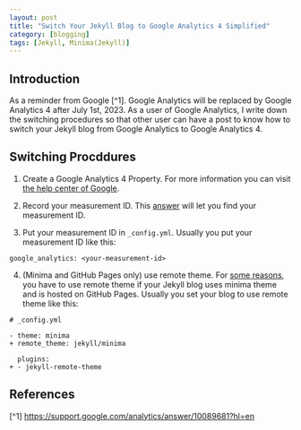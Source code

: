 ```yaml
---
layout: post
title: "Switch Your Jekyll Blog to Google Analytics 4 Simplified"
category: [blogging]
tags: [Jekyll, Minima(Jekyll)]
---
```


## Introduction
As a reminder from Google [^1]. Google Analytics will be replaced
by Google Analytics 4 after July 1st, 2023. As a user of Google
Analytics, I write down the switching procedures so that other
user can have a post to know how to switch your Jekyll blog
from Google Analytics to Google Analytics 4.

## Switching Procddures
1. Create a Google Analytics 4 Property.
For more information you can visit [the help center of Google](https://support.google.com/analytics/answer/9304153?hl=en).

2. Record your measurement ID.
This [answer](https://support.google.com/analytics/answer/9539598)
will let you find your measurement ID.

3. Put your measurement ID in `_config.yml`.
Usually you put your measurement ID like this:
```
google_analytics: <your-measurement-id>
```

4. (Minima and GitHub Pages only) use remote theme.
For [some reasons](https://github.com/jekyll/minima/issues/561),
you have to use remote theme if your Jekyll blog uses minima
theme and is hosted on GitHub Pages.
Usually you set your blog to use remote theme like this:
```
# _config.yml

- theme: minima
+ remote_theme: jekyll/minima

  plugins:
+ - jekyll-remote-theme
```

## References
[^1] https://support.google.com/analytics/answer/10089681?hl=en
